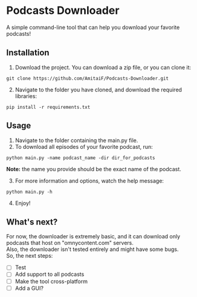# Podcasts Downloader

A simple command-line tool that can help you download your favorite podcasts!

## Installation
1. Download the project. You can download a zip file, or you can clone it:
```
git clone https://github.com/AmitaiF/Podcasts-Downloader.git
```
2. Navigate to the folder you have cloned, and download the required libraries:
```
pip install -r requirements.txt
```

## Usage
1. Navigate to the folder containing the main.py file.
2. To download all episodes of your favorite podcast, run:
```
python main.py -name podcast_name -dir dir_for_podcasts
```
**Note:** the name you provide should be the exact name of the podcast.

3. For more information and options, watch the help message:
```
python main.py -h
```
4. Enjoy!

## What's next?
For now, the downloader is extremely basic, and it can download only podcasts that host on "omnycontent.com" servers.  
Also, the downloader isn't tested entirely and might have some bugs.  
So, the next steps:
- [ ] Test
- [ ] Add support to all podcasts
- [ ] Make the tool cross-platform
- [ ] Add a GUI?
